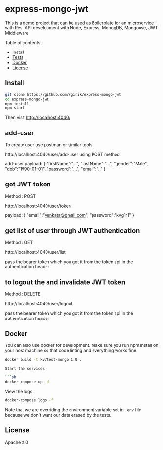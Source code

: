 # express-mongo-jwt
This is a demo project that can be used as Boilerplate for an microservice with Rest API development with Node, Express, MonogDB, Mongoose, JWT Middleware

Table of contents:

<!-- TOC depthFrom:2 depthTo:6 withLinks:1 updateOnSave:1 orderedList:0 -->

- [Install](#install)
- [Tests](#tests)
- [Docker](#docker)
- [License](#license)

<!-- /TOC -->


## Install

```sh
git clone https://github.com/vgirik/express-mongo-jwt
cd express-mongo-jwt
npm install
npm start
```

Then visit [http://localhost:4040/](http://localhost:4040/)

## add-user

To create user use postman or similar tools

http://localhost:4040/user/add-user using POST method

add-user payload:
   {
       "firstName":"...",
       "lastName":"...",
       "gender":"Male",
       "dob":"1990-01-01",
       "password":"...",
       "email":".."
    }

## get JWT token

Method : POST

http://localhost:4040/user/token

payload:
   {
       "email":"venkata@gmail.com",
       "password":"kvg1r1"
   }

## get list of user through JWT authentication 

Method : GET

http://localhost:4040/user/list 

pass the bearer token which you got it from the token api in the authentication header

## to logout the and invalidate JWT token

Method : DELETE

http://localhost:4040/user/logout

pass the bearer token which you got it from the token api in the authentication header
 

## Docker

You can also use docker for development. Make sure you run npm install on your host machine so that code linting and everything works fine.

```sh
docker build -t kv/test-mongo:1.0 .

Start the services

```sh
docker-compose up -d
```

View the logs

```sh
docker-compose logs -f
```


Note that we are overriding the environment variable set in `.env` file because we don't want our data erased by the tests.


## License

Apache 2.0
